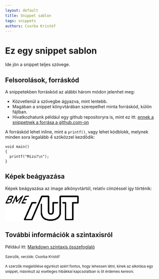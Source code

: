 ```yaml
---
layout: default
title: Snippet sablon
tags: snippets
authors: Csorba Kristóf
---
```


# Ez egy snippet sablon

Ide jön a snippet teljes szövege.

## Felsorolások, forráskód

A snippetekben forráskód az alábbi három módon jelenhet meg:

* Közvetlenül a szövegbe ágyazva, mint lentebb.
* Magában a snippet könyvtárában szerepelhet minta forráskód, külön fájlban.
* Hivatkozhatunk például egy github repositoryra is, mint ez itt: [ennek a snippetnek a forrása a github.com-on](https://github.com/bmeaut/snippets/blob/gh-pages/snippets/0001_SnippetSablon/0001_SnippetSablon.md)

A forráskód lehet inline, mint a `` printf() ``, vagy lehet kódblokk, melynek minden sora legalább 4 szóközzel kezdődik:

    void main()
    {
      printf("Mizu?\n");
    }

## Képek beágyazása

Képek beágyazása az image alkönyvtártól, relatív címzéssel így történik:

![AUT Logó](image/AUT_logo.png "AUT Logó")

## További információk a szintaxisról

Például itt: [Markdown szintaxis összefoglaló](http://daringfireball.net/projects/markdown/syntax)

<small>Szerzők, verziók: Csorba Kristóf</small>

<small>A szerzők megjelölése egyrészt azért fontos, hogy lehessen látni, kinek az alkotása egy snippet, másrészt az esetleges hibákkal kapcsolatban is őt érdemes keresni.</small>
